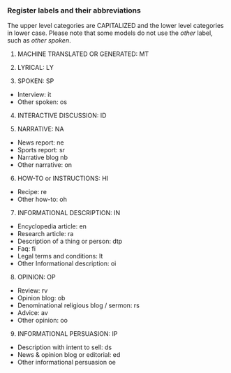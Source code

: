 ### Register labels and their abbreviations


The upper level categories are CAPITALIZED and the lower level categories in lower case. Please note that some models do not use the _other_ label, such as _other spoken_.

1. MACHINE TRANSLATED OR GENERATED: MT

2. LYRICAL: LY

3. SPOKEN: SP
* Interview: it
* Other spoken: os

4. INTERACTIVE DISCUSSION: ID

5. NARRATIVE: NA
* News report: ne 
* Sports report: sr
* Narrative blog nb
* Other narrative: on

6. HOW-TO or INSTRUCTIONS: HI
* Recipe: re
* Other how-to: oh

7. INFORMATIONAL DESCRIPTION: IN
* Encyclopedia article: en
* Research article: ra
* Description of a thing or person: dtp
* Faq: fi
* Legal terms and conditions: lt
* Other Informational description: oi

8. OPINION: OP 
* Review: rv
* Opinion blog: ob
* Denominational religious blog / sermon: rs
* Advice: av
* Other opinion: oo

9. INFORMATIONAL PERSUASION: IP
* Description with intent to sell: ds 
* News & opinion blog or editorial: ed
* Other informational persuasion oe 
